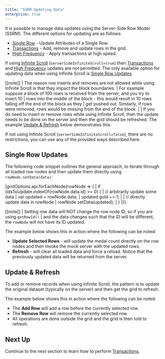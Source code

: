 ```yaml
---
title: "SSRM Updating Data"
enterprise: true
---
```


It is possible to manage data updates using the Server-Side Row Model (SSRM). The different options for updating are as follows:

- [Single Row](#single-row-updates) - Update Attributes of a Single Row.
- [Transactions](/server-side-model-transactions/) - Add, remove and update rows in the grid.
- [High Frequency](/server-side-model-high-frequency/) - Apply transactions at high speed.

If using [Infinite Scroll](/server-side-model-infinite-scroll/) (`serverSideInfiniteScroll=true`) then [Transactions](/server-side-model-transactions/) and [High Frequency](/server-side-model-high-frequency/) updates are not permitted. The only available option for updating data when using Infinite Scroll is [Single Row Updates](#single-row-updates).

[[note]]
| The reason row inserts and removes are not allowed while using Infinite Scroll is that they impact the block boundaries.
| For example suppose a block of 100 rows is received from the server, and you try to insert 10
| rows into the middle of the block - this would result in 10 rows falling off the end of the block as they
| get pushed out. Similarly, if rows were removed, rows would be missing from the end of the block.
| 
| If you do need to insert or remove rows while using Infinite Scroll, then the update needs to be done on the server and then the grid should be refreshed. The example [Update & Refresh](#update--refresh) below demonstrates this.

If not using Infinite Scroll (`serverSideInfiniteScroll=false`), there are no restrictions, you can use any of the provided ways described here.

## Single Row Updates

The following code snippet outlines the general approach, to iterate through all loaded row nodes and then update them directly using `rowNode.setData(data)`:

<snippet>
|gridOptions.api.forEachNode(rowNode => {
|    if (idsToUpdate.indexOf(rowNode.data.id) >= 0) {
|        // arbitrarily update some data
|        var updated = rowNode.data;
|        updated.gold += 1;
|
|        // directly update data in rowNode
|        rowNode.setData(updated);
|    }
|});
</snippet>

[[note]]
| Setting row data will NOT change the row node ID, so if you are using `getRowId()`
| and the data changes such that the ID will be different, the `rowNode` will not have its ID updated.

The example below shows this in action where the following can be noted:


- **Update Selected Rows** - will update the medal count directly on the row nodes and then invoke the mock server with the updated rows.
- **Refresh** - will clear all loaded data and force a reload. Notice that the previously updated data will be returned from the server.

<grid-example title='Updating Row Data' name='updating-row-data' type='generated' options='{ "enterprise": true, "extras": ["lodash"], "modules": ["serverside", "rowgrouping"] }'></grid-example>

## Update & Refresh

To add or remove records when using Infinite Scroll, the pattern is to update the original dataset
(typically on the server) and then get the grid to refresh.

The example below shows this in action where the following can be noted:

- The **Add Row** will add a row before the currently selected row.
- The **Remove Row** will remove the currently selected row.
- All operations are done outside the grid and the grid is then told to refresh.

<grid-example title='Server-Side Row Model & CRUD' name='crud' type='generated' options='{ "enterprise": true, "modules": ["serverside"] }'></grid-example>

## Next Up

Continue to the next section to learn how to perform [Transactions](/server-side-model-transactions/).

